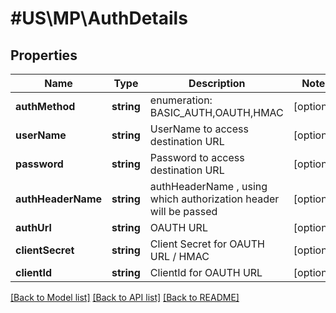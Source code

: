 # #US\MP\AuthDetails

## Properties

Name | Type | Description | Notes
------------ | ------------- | ------------- | -------------
**authMethod** | **string** | enumeration: BASIC_AUTH,OAUTH,HMAC | [optional]
**userName** | **string** | UserName to access destination URL | [optional]
**password** | **string** | Password to access destination URL | [optional]
**authHeaderName** | **string** | authHeaderName , using which authorization header will be passed | [optional]
**authUrl** | **string** | OAUTH URL | [optional]
**clientSecret** | **string** | Client Secret for OAUTH URL / HMAC | [optional]
**clientId** | **string** | ClientId for OAUTH URL | [optional]


[[Back to Model list]](../) [[Back to API list]](../../Api/US/MP) [[Back to README]](../../README.md)
